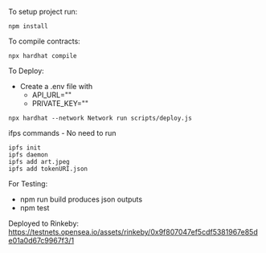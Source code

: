 To setup project run:

```
npm install
```

To compile contracts:

```
npx hardhat compile
```

To Deploy:

- Create a .env file with
  - API_URL=""
  - PRIVATE_KEY=""

```
npx hardhat --network Network run scripts/deploy.js
```

ifps commands - No need to run

```
ipfs init
ipfs daemon
ipfs add art.jpeg
ipfs add tokenURI.json
```

For Testing:

- npm run build produces json outputs
- npm test

Deployed to Rinkeby:
https://testnets.opensea.io/assets/rinkeby/0x9f807047ef5cdf5381967e85de01a0d67c9967f3/1
